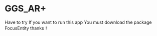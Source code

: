 # GGS_AR+
Have to try
If you want to run this app
You must download the package FocusEntity
thanks！
